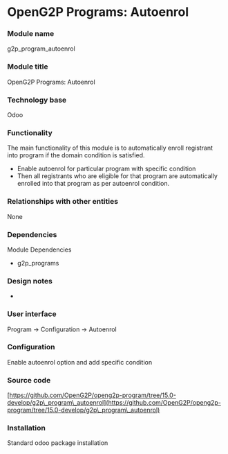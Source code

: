 # OpenG2P Programs: Autoenrol

### Module name

g2p\_program\_autoenrol

### Module title

OpenG2P Programs: Autoenrol

### Technology base

Odoo

### Functionality

The main functionality of this module is to automatically enroll registrant into program if the domain condition is satisfied.

* Enable autoenrol for particular program with specific condition
* Then all registrants who are eligible for that program are automatically enrolled into that program as per autoenrol condition.

&#x20;&#x20;

### Relationships with other entities

None

### Dependencies

Module Dependencies

* g2p\_programs

### Design notes

*

### User interface

Program ->  Configuration -> Autoenrol

### Configuration

Enable autoenrol option and add specific condition

### Source code

[https://github.com/OpenG2P/openg2p-program/tree/15.0-develop/g2p\_program\_autoenrol](https://github.com/OpenG2P/openg2p-program/tree/15.0-develop/g2p\_program\_autoenrol)

### Installation

Standard odoo package installation


